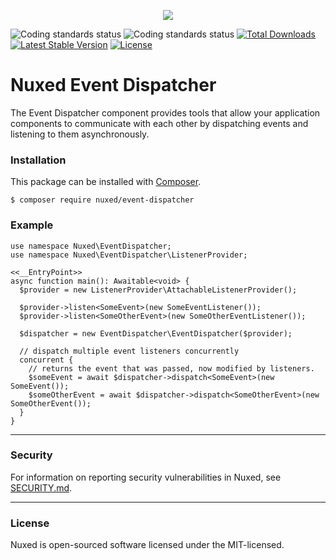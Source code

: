 <p align="center"><img src="https://avatars3.githubusercontent.com/u/45311177?s=200&v=4"></p>

<p align="center">

![Coding standards status](https://github.com/nuxed/event-dispatcher/workflows/coding%20standards/badge.svg?branch=develop)
![Coding standards status](https://github.com/nuxed/event-dispatcher/workflows/static%20analysis/badge.svg?branch=develop)
[![Total Downloads](https://poser.pugx.org/nuxed/event-dispatcher/d/total.svg)](https://packagist.org/packages/nuxed/event-dispatcher)
[![Latest Stable Version](https://poser.pugx.org/nuxed/event-dispatcher/v/stable.svg)](https://packagist.org/packages/nuxed/event-dispatcher)
[![License](https://poser.pugx.org/nuxed/event-dispatcher/license.svg)](https://packagist.org/packages/nuxed/event-dispatcher)

</p>

# Nuxed Event Dispatcher

The Event Dispatcher component provides tools that allow your application components to communicate with each other by dispatching events and listening to them asynchronously.

### Installation

This package can be installed with [Composer](https://getcomposer.org).

```console
$ composer require nuxed/event-dispatcher
```

### Example

```hack
use namespace Nuxed\EventDispatcher;
use namespace Nuxed\EventDispatcher\ListenerProvider;

<<__EntryPoint>>
async function main(): Awaitable<void> {
  $provider = new ListenerProvider\AttachableListenerProvider();

  $provider->listen<SomeEvent>(new SomeEventListener());
  $provider->listen<SomeOtherEvent>(new SomeOtherEventListener());

  $dispatcher = new EventDispatcher\EventDispatcher($provider);

  // dispatch multiple event listeners concurrently
  concurrent {
    // returns the event that was passed, now modified by listeners.
    $someEvent = await $dispatcher->dispatch<SomeEvent>(new SomeEvent());
    $someOtherEvent = await $dispatcher->dispatch<SomeOtherEvent>(new SomeOtherEvent());
  }
}
```

---

### Security

For information on reporting security vulnerabilities in Nuxed, see [SECURITY.md](SECURITY.md).

---

### License

Nuxed is open-sourced software licensed under the MIT-licensed.
